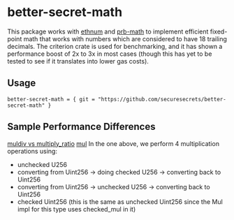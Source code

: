 # better-secret-math
This package works with [ethnum](https://github.com/nlordell/ethnum-rs) and [prb-math](https://github.com/paulrberg/prb-math) to implement efficient fixed-point math that works with numbers which are considered to have 18 trailing decimals. The criterion crate is used for benchmarking, and it has shown a performance boost of 2x to 3x in most cases (though this has yet to be tested to see if it translates into lower gas costs).

## Usage
`better-secret-math = { git = "https://github.com/securesecrets/better-secret-math" }`

## Sample Performance Differences
[muldiv vs multiply_ratio](/samples/muldiv.svg)
[mul](/samples/mul.svg)
In the one above, we perform 4 multiplication operations using:
- unchecked U256
- converting from Uint256 -> doing checked U256 -> converting back to Uint256
- converting from Uint256 -> unchecked U256 -> converting back to Uint256
- checked Uint256 (this is the same as unchecked Uint256 since the Mul impl for this type uses checked_mul in it)
